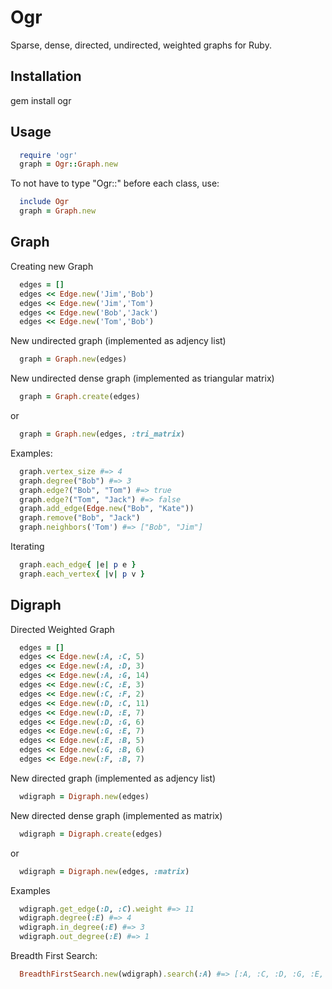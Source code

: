 # Ogr

Sparse, dense, directed, undirected, weighted graphs for Ruby.

## Installation

  gem install ogr

## Usage

```ruby
  require 'ogr'
  graph = Ogr::Graph.new
```

To not have to type "Ogr::" before each class, use:

```ruby
  include Ogr
  graph = Graph.new
```


## Graph

Creating new Graph

```ruby
  edges = []
  edges << Edge.new('Jim','Bob')
  edges << Edge.new('Jim','Tom')
  edges << Edge.new('Bob','Jack')
  edges << Edge.new('Tom','Bob')
```

New undirected graph (implemented as adjency list)

```ruby
  graph = Graph.new(edges)
```

New undirected dense graph (implemented as triangular matrix)

```ruby
  graph = Graph.create(edges)
```
or

```ruby
  graph = Graph.new(edges, :tri_matrix)

```

Examples:
```ruby
  graph.vertex_size #=> 4
  graph.degree("Bob") #=> 3
  graph.edge?("Bob", "Tom") #=> true
  graph.edge?("Tom", "Jack") #=> false
  graph.add_edge(Edge.new("Bob", "Kate"))
  graph.remove("Bob", "Jack")
  graph.neighbors('Tom') #=> ["Bob", "Jim"]
```

Iterating

```ruby
  graph.each_edge{ |e| p e }
  graph.each_vertex{ |v| p v }
```


## Digraph

Directed Weighted Graph

```ruby
  edges = []
  edges << Edge.new(:A, :C, 5)
  edges << Edge.new(:A, :D, 3)
  edges << Edge.new(:A, :G, 14)
  edges << Edge.new(:C, :E, 3)
  edges << Edge.new(:C, :F, 2)
  edges << Edge.new(:D, :C, 11)
  edges << Edge.new(:D, :E, 7)
  edges << Edge.new(:D, :G, 6)
  edges << Edge.new(:G, :E, 7)
  edges << Edge.new(:E, :B, 5)
  edges << Edge.new(:G, :B, 6)
  edges << Edge.new(:F, :B, 7)
```

New directed graph (implemented as adjency list)

```ruby
  wdigraph = Digraph.new(edges)
```

New directed dense graph (implemented as matrix)
```ruby
  wdigraph = Digraph.create(edges)
```
or
```ruby
  wdigraph = Digraph.new(edges, :matrix)
```

Examples
```ruby
  wdigraph.get_edge(:D, :C).weight #=> 11
  wdigraph.degree(:E) #=> 4
  wdigraph.in_degree(:E) #=> 3
  wdigraph.out_degree(:E) #=> 1
```

Breadth First Search:
```ruby
  BreadthFirstSearch.new(wdigraph).search(:A) #=> [:A, :C, :D, :G, :E, :F, :B]
```

